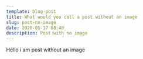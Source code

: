 ```yaml
---
template: blog-post
title: What would you call a post without an image
slug: post-no-image
date: 2020-05-17 08:40
description: Post with no image
---
```

Hello i am post without an image